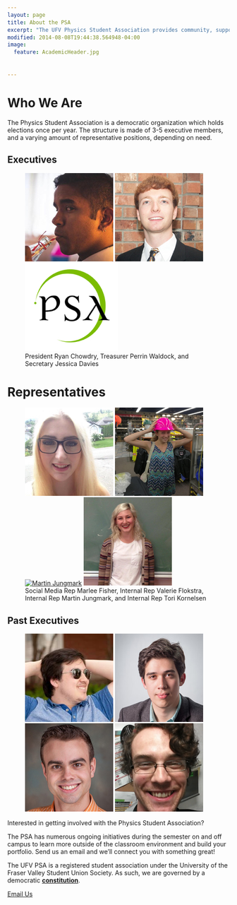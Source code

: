 ```yaml
---
layout: page
title: About the PSA
excerpt: "The UFV Physics Student Association provides community, support, and a voice for the physics and engineering students, and physics enthusiasts at the University of the Fraser Valley."
modified: 2014-08-08T19:44:38.564948-04:00
image:
  feature: AcademicHeader.jpg


---
```


# Who We Are

The Physics Student Association is a democratic organization which holds elections once per year. The structure is made of 3-5 executive members, and a varying amount of representative positions, depending on need.


## Executives
<figure class="third">
    <a href="mailto:president@ufvpsa.com"><img src="/images/Ryan200.jpg" alt="image"/></a>
	<a href="mailto:vpacademic@ufvpsa.com"><img src="/images/Perrin200.jpg" alt="image"/></a>
    <a href="mailto:vpsocial@ufvpsa.com"><img src="/images/PSALogo200.jpg" alt="Secretary: Jess Davies"/></a>
<figcaption> President Ryan Chowdry, Treasurer Perrin Waldock, and Secretary Jessica Davies </figcaption>
</figure>

# Representatives
<figure class="quarter">
    <a href="mailto:marlee.fisher@student.ufv.ca"><img src="/images/MarleeHeadshot.jpg" alt="Marlee Fisher"></a>
	<a href="mailto:Valerie.Flokstra@student.ufv.ca"><img src="/images/ValerieThumb.png" alt="Valerie Flokstra"></a>
    <a href="mailto:Martin.Jungmark@student.ufv.ca"><img src="/images/MartinHeadshot.jpg" alt="Martin Jungmark"></a>
    <a href="mailto:Tori.Kornelsen@student.ufv.ca"><img src="/images/ToriHeadshot2.jpg" alt="Tori Kornelsen"></a>
<figcaption> Social Media Rep Marlee Fisher, Internal Rep Valerie Flokstra, Internal Rep Martin Jungmark, and Internal Rep Tori Kornelsen</figcaption>
</figure>

 
## Past Executives
<figure class="quarter">
	<a href="http://jasonho.me/"><img src="/images/JasonThumb.jpg" alt="Jason Ho: President 2011-2013"></a>
	<a href="http://www.joshaho.com"><img src="/images/JoshaHoThumb.jpg" alt="Josha Ho: President 2015-2016"></a>
	<a href="https://www.sfu.ca/physics/people/profiles/etienned.html"><img src="/images/EtienneThumb.jpg" alt="Etienne Dreyer: Vice-President 2013-2015"></a>
	<a href="http://www.math.uvic.ca/~dcwatson/"><img src="/images/CharlieThumb.png" alt="Charlie Watson: President 2009-2011"></a>
</figure>

Interested in getting involved with the Physics Student Association?

The PSA has numerous ongoing initiatives during the semester on and off campus to learn more outside of the classroom environment and build your portfolio. Send us an email and we’ll connect you with something great!

The UFV PSA is a registered student association under the University of the Fraser Valley Student Union Society. As such, we are governed by a democratic [**constitution**]({{site.url}}/assets/pdfs/2016-04-08PSAConstitution.pdf).

<a markdown="0" href="mailto:president@ufvpsa.com" class="btn">Email Us</a>